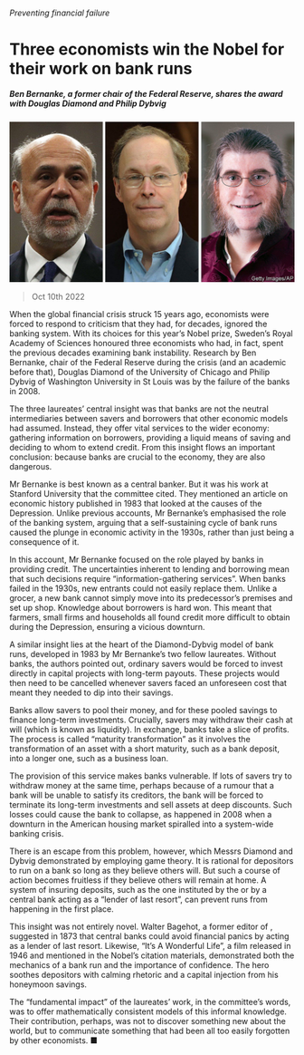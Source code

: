 ###### Preventing financial failure

# Three economists win the Nobel for their work on bank runs 

##### Ben Bernanke, a former chair of the Federal Reserve, shares the award with Douglas Diamond and Philip Dybvig 

![image](images/20221015_FNP503.jpg) 

> Oct 10th 2022 

When the global financial crisis struck 15 years ago, economists were forced to respond to criticism that they had, for decades, ignored the banking system. With its choices for this year’s Nobel prize, Sweden’s Royal Academy of Sciences honoured three economists who had, in fact, spent the previous decades examining bank instability. Research by Ben Bernanke, chair of the Federal Reserve during the crisis (and an academic before that), Douglas Diamond of the University of Chicago and Philip Dybvig of Washington University in St Louis was  by the failure of the banks in 2008. 

The three laureates’ central insight was that banks are not the neutral intermediaries between savers and borrowers that other economic models had assumed. Instead, they offer vital services to the wider economy: gathering information on borrowers, providing a liquid means of saving and deciding to whom to extend credit. From this insight flows an important conclusion: because banks are crucial to the economy, they are also dangerous. 

Mr Bernanke is best known as a central banker. But it was his work at Stanford University that the committee cited. They mentioned an article on economic history published in 1983 that looked at the causes of the Depression. Unlike previous accounts, Mr Bernanke’s emphasised the role of the banking system, arguing that a self-sustaining cycle of bank runs caused the plunge in economic activity in the 1930s, rather than just being a consequence of it.

In this account, Mr Bernanke focused on the role played by banks in providing credit. The uncertainties inherent to lending and borrowing mean that such decisions require “information-gathering services”. When banks failed in the 1930s, new entrants could not easily replace them. Unlike a grocer, a new bank cannot simply move into its predecessor’s premises and set up shop. Knowledge about borrowers is hard won. This meant that farmers, small firms and households all found credit more difficult to obtain during the Depression, ensuring a vicious downturn. 

A similar insight lies at the heart of the Diamond-Dybvig model of bank runs, developed in 1983 by Mr Bernanke’s two fellow laureates. Without banks, the authors pointed out, ordinary savers would be forced to invest directly in capital projects with long-term payouts. These projects would then need to be cancelled whenever savers faced an unforeseen cost that meant they needed to dip into their savings. 

Banks allow savers to pool their money, and for these pooled savings to finance long-term investments. Crucially, savers may withdraw their cash at will (which is known as liquidity). In exchange, banks take a slice of profits. The process is called “maturity transformation” as it involves the transformation of an asset with a short maturity, such as a bank deposit, into a longer one, such as a business loan. 

The provision of this service makes banks vulnerable. If lots of savers try to withdraw money at the same time, perhaps because of a rumour that a bank will be unable to satisfy its creditors, the bank will be forced to terminate its long-term investments and sell assets at deep discounts. Such losses could cause the bank to collapse, as happened in 2008 when a downturn in the American housing market spiralled into a system-wide banking crisis.

There is an escape from this problem, however, which Messrs Diamond and Dybvig demonstrated by employing game theory. It is rational for depositors to run on a bank so long as they believe others will. But such a course of action becomes fruitless if they believe others will remain at home. A system of insuring deposits, such as the one instituted by the  or by a central bank acting as a “lender of last resort”, can prevent runs from happening in the first place.

This insight was not entirely novel. Walter Bagehot, a former editor of , suggested in 1873 that central banks could avoid financial panics by acting as a lender of last resort. Likewise, “It’s A Wonderful Life”, a film released in 1946 and mentioned in the Nobel’s citation materials, demonstrated both the mechanics of a bank run and the importance of confidence. The hero soothes depositors with calming rhetoric and a capital injection from his honeymoon savings. 

The “fundamental impact” of the laureates’ work, in the committee’s words, was to offer mathematically consistent models of this informal knowledge. Their contribution, perhaps, was not to discover something new about the world, but to communicate something that had been all too easily forgotten by other economists. ■


